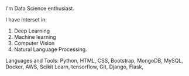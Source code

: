 I'm Data Science enthusiast.

I have interset in:
1. Deep Learning
2. Machine learning
3. Computer Vision
4. Natural Language Processing.
   
Languages and Tools: 
Python, HTML, CSS, Bootstrap, MongoDB, MySQL, Docker, AWS, Scikit Learn, tensorflow, Git, Django, Flask,
